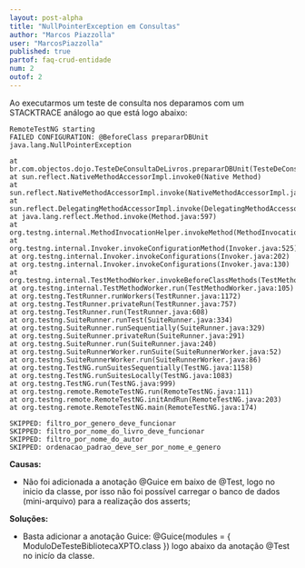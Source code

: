 ```yaml
---
layout: post-alpha
title: "NullPointerException em Consultas"
author: "Marcos Piazzolla"
user: "MarcosPiazzolla"
published: true 
partof: faq-crud-entidade
num: 2
outof: 2
---
```


Ao executarmos um teste de consulta nos deparamos com um STACKTRACE análogo ao que está logo abaixo:

	RemoteTestNG starting
	FAILED CONFIGURATION: @BeforeClass prepararDBUnit
	java.lang.NullPointerException

	at br.com.objectos.dojo.TesteDeConsultaDeLivros.prepararDBUnit(TesteDeConsultaDeLivros.java:38)
	at sun.reflect.NativeMethodAccessorImpl.invoke0(Native Method)
	at sun.reflect.NativeMethodAccessorImpl.invoke(NativeMethodAccessorImpl.java:39)
	at sun.reflect.DelegatingMethodAccessorImpl.invoke(DelegatingMethodAccessorImpl.java:25)
	at java.lang.reflect.Method.invoke(Method.java:597)
	at org.testng.internal.MethodInvocationHelper.invokeMethod(MethodInvocationHelper.java:81)
	at org.testng.internal.Invoker.invokeConfigurationMethod(Invoker.java:525)
	at org.testng.internal.Invoker.invokeConfigurations(Invoker.java:202)
	at org.testng.internal.Invoker.invokeConfigurations(Invoker.java:130)
	at org.testng.internal.TestMethodWorker.invokeBeforeClassMethods(TestMethodWorker.java:173)
	at org.testng.internal.TestMethodWorker.run(TestMethodWorker.java:105)
	at org.testng.TestRunner.runWorkers(TestRunner.java:1172)
	at org.testng.TestRunner.privateRun(TestRunner.java:757)
	at org.testng.TestRunner.run(TestRunner.java:608)
	at org.testng.SuiteRunner.runTest(SuiteRunner.java:334)
	at org.testng.SuiteRunner.runSequentially(SuiteRunner.java:329)
	at org.testng.SuiteRunner.privateRun(SuiteRunner.java:291)
	at org.testng.SuiteRunner.run(SuiteRunner.java:240)
	at org.testng.SuiteRunnerWorker.runSuite(SuiteRunnerWorker.java:52)
	at org.testng.SuiteRunnerWorker.run(SuiteRunnerWorker.java:86)
	at org.testng.TestNG.runSuitesSequentially(TestNG.java:1158)
	at org.testng.TestNG.runSuitesLocally(TestNG.java:1083)
	at org.testng.TestNG.run(TestNG.java:999)
	at org.testng.remote.RemoteTestNG.run(RemoteTestNG.java:111)
	at org.testng.remote.RemoteTestNG.initAndRun(RemoteTestNG.java:203)
	at org.testng.remote.RemoteTestNG.main(RemoteTestNG.java:174)

	SKIPPED: filtro_por_genero_deve_funcionar
	SKIPPED: filtro_por_nome_do_livro_deve_funcionar
	SKIPPED: filtro_por_nome_do_autor
	SKIPPED: ordenacao_padrao_deve_ser_por_nome_e_genero

__Causas:__ 

+ Não foi adicionada a anotação @Guice em baixo de @Test, logo no inicio da classe, por 
isso não foi possível carregar o banco de dados (mini-arquivo) para a realização dos asserts;

__Soluções:__

+ Basta adicionar a anotação Guice: @Guice(modules = { ModuloDeTesteBibliotecaXPTO.class }) logo
abaixo da anotação @Test no inicío da classe.